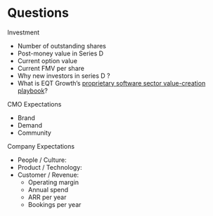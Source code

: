 # Questions

Investment

- Number of outstanding shares
- Post-money value in Series D
- Current option value
- Current FMV per share
- Why new investors in series D ?
- What is EQT Growth’s [proprietary software sector value-creation playbook](https://medium.com/eqt-growth/software-to-manage-transformation-for-the-digital-enterprise-eqt-growths-investment-in-ardoq-798509c87829)?

CMO Expectations

- Brand
- Demand
- Community

Company Expectations

- People / Culture:
- Product / Technology:
- Customer / Revenue:
   - Operating margin
   - Annual spend
   - ARR per year
   - Bookings per year

